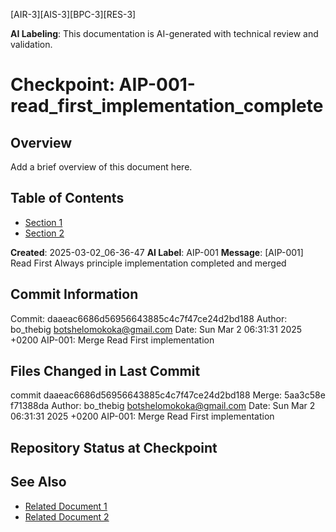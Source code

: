<!-- markdownlint-disable MD013 line-length -->

[AIR-3][AIS-3][BPC-3][RES-3]

**AI Labeling**: This documentation is AI-generated with technical review and validation.

# Checkpoint: AIP-001-read_first_implementation_complete

## Overview

Add a brief overview of this document here.

## Table of Contents

- [Section 1](#section-1)
- [Section 2](#section-2)

**Created**: 2025-03-02_06-36-47
**AI Label**: AIP-001
**Message**: \[AIP-001\] Read First Always principle implementation completed and merged

## Commit Information

Commit: daaeac6686d56956643885c4c7f47ce24d2bd188 Author: bo_thebig <botshelomokoka@gmail.com> Date: Sun Mar 2 06:31:31 2025 +0200  AIP-001: Merge Read First implementation 

## Files Changed in Last Commit

commit daaeac6686d56956643885c4c7f47ce24d2bd188 Merge: 5aa3c58e f71388da Author: bo_thebig <botshelomokoka@gmail.com> Date:   Sun Mar 2 06:31:31 2025 +0200      AIP-001: Merge Read First implementation 

## Repository Status at Checkpoint

## See Also

- [Related Document 1](../INSTALLATION.md)
- [Related Document 2](../INSTALLATION_REVIEW.md)
